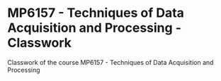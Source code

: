 # MP6157 - Techniques of Data Acquisition and Processing - Classwork
Classwork of the course MP6157 - Techniques of Data Acquisition and Processing
